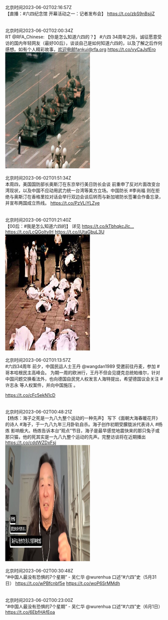 北京时间2023-06-02T02:16:57Z<br>【直播：#六四纪念馆 开幕活动之一：记者发布会】
https://t.co/zbS9nBsjjZ<br><br><br>北京时间2023-06-02T02:00:34Z<br>RT @RFA_Chinese: 【你是怎么知道六四的？】
#六四 34周年之际，诚征愿意受访的国内年轻网友（最好00后），谈谈自己是如何知道六四的，以及了解之后作何感想。如有个人精彩故事，欢迎电邮fankui@rfa.org https://t.co/vyCaJsfEro<br><img src='/temp/image/2023/t-Month-6/1664331116520546322_0.jpg' width='270' height='370'><br><br>北京时间2023-06-02T01:51:34Z<br>本周四，美国国防部长奥斯汀在东京举行美日防长会谈 前重申了反对片面改变台湾现状，以及中国不应动用武力统一台湾等美方立场。中国防长 #李尚福 则在拒绝与奥斯汀在香格里拉对话会举行双边会谈后转而与新加坡防长签署合作备忘录，并宣布两国成立热线。
https://t.co/PzVLiYLZye<br><br><br>北京时间2023-06-02T01:21:40Z<br>【00后：#我是怎么知道六四的】
详见 https://t.co/kTbhqkcJIc… https://t.co/LcQGoItyIH https://t.co/iUtaGbuL3U<br><img src='/temp/image/2023/t-Month-6/1664321327849783308_0.jpg' width='270' height='370'><br><br>北京时间2023-06-02T01:13:57Z<br>#六四34周年 前夕，中国民运人士王丹 @wangdan1989  受邀前往丹麦，参加 #哥本哈根民主高峰会。 
为期一周的欧洲行，王丹不但会见捷克总统帕维尔，针对中国问题交换看法外，也向德国自民党人权发言人海特提出，希望德国议会关注 #许志永 等人权案件，并向中国施压 。

https://t.co/cFc5ekN1cD<br><br><br>北京时间2023-06-02T00:48:21Z<br>【杨炼：海子之死是一九八九整个运动的一种先声】
写下《面朝大海春暖花开》的诗人 #海子，于一九八九年三月卧轨自杀。海子创作初期受朦胧派代表诗人 #杨炼 影响极大。杨炼告诉本台“观点”节目，海子是最早感觉地震快来的那只兔子或那只猫，他的死其实是一九八九整个运动的先声。完整访谈将在近期播出 https://t.co/cddWZDxFsj<br><img src='/temp/video/2023/t-Month-6/x-Day-02/RFA_Chinese/1664312942236516355_0.jpg' width='270' height='370'><br><br>北京时间2023-06-02T00:30:48Z<br>“#中国人最没有恐惧的7个星期” - 吴仁华 @wurenhua
口述“#六四”史（5月31日）
https://t.co/wPBfcnbf5e https://t.co/woP6SrMMdh<br><br><br>北京时间2023-06-02T00:23:00Z<br>“#中国人最没有恐惧的7个星期” - 吴仁华
@wurenhua 口述“#六四”史（6月1日）
https://t.co/6EbfHAfEoa<br><br><br>